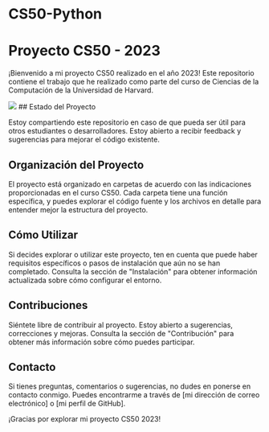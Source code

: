 # CS50-Python

# Proyecto CS50 - 2023

¡Bienvenido a mi proyecto CS50 realizado en el año 2023! Este repositorio contiene el trabajo que he realizado como parte del curso de Ciencias de la Computación de la Universidad de Harvard.

<img src="https://github.com/naviomaya/CS50-Python/blob/main/2.png">
## Estado del Proyecto

Estoy compartiendo este repositorio en caso de que pueda ser útil para otros estudiantes o desarrolladores. Estoy abierto a recibir feedback y sugerencias para mejorar el código existente.

## Organización del Proyecto

El proyecto está organizado en carpetas de acuerdo con las indicaciones proporcionadas en el curso CS50. Cada carpeta tiene una función específica, y puedes explorar el código fuente y los archivos en detalle para entender mejor la estructura del proyecto.

## Cómo Utilizar

Si decides explorar o utilizar este proyecto, ten en cuenta que puede haber requisitos específicos o pasos de instalación que aún no se han completado. Consulta la sección de "Instalación" para obtener información actualizada sobre cómo configurar el entorno.

## Contribuciones

Siéntete libre de contribuir al proyecto. Estoy abierto a sugerencias, correcciones y mejoras. Consulta la sección de "Contribución" para obtener más información sobre cómo puedes participar.

## Contacto

Si tienes preguntas, comentarios o sugerencias, no dudes en ponerse en contacto conmigo. Puedes encontrarme a través de [mi dirección de correo electrónico] o [mi perfil de GitHub].

¡Gracias por explorar mi proyecto CS50 2023!

